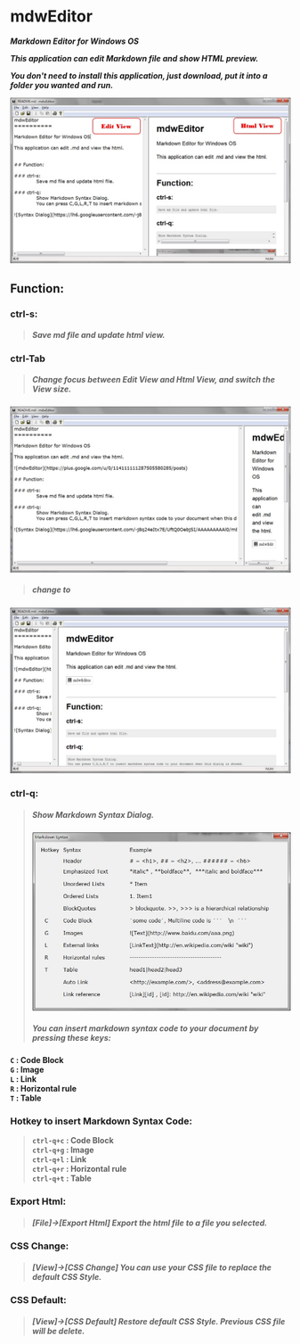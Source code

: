 ﻿mdwEditor
==========

***Markdown Editor for Windows OS***

***This application can edit Markdown file and show HTML preview.***

***You don't need to install this application, just download, put it into a folder you wanted and run.***

![mdwEditor](./graph/mdweditor.jpg)

## Function:

### ctrl-s:
> ##### Save md file and update html view.

### ctrl-Tab
> ##### Change focus between Edit View and Html View, and switch the View size.
![ImageText](./graph/ctrltab1.jpg)

> ##### change to 
![ImageText](./graph/ctrltab2.jpg)

### ctrl-q:
> ##### Show Markdown Syntax Dialog.
> ![Syntax Dialog](./graph/syntaxdlg.jpg)
> ##### You can insert markdown syntax code to your document by pressing these keys:
  **`C` : Code Block  
  `G` : Image  
  `L` : Link  
  `R` : Horizontal rule  
  `T` : Table**   

### Hotkey to insert Markdown Syntax Code:
> **`ctrl-q+c` : Code Block  
> `ctrl-q+g` : Image  
> `ctrl-q+l` : Link  
> `ctrl-q+r` : Horizontal rule  
> `ctrl-q+t` : Table**   

### Export Html:
> ##### [File]->[Export Html] Export the html file to a file you selected.

### CSS Change:
> ##### [View]->[CSS Change] You can use your CSS file to replace the default CSS Style.

### CSS Default:
> ##### [View]->[CSS Default] Restore default CSS Style. Previous CSS file will be delete.
	